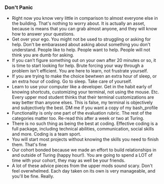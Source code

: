 ### Don't Panic

+ Right now you know very little in comparison to almost everyone else in the building. That's nothing to worry about. It is actually an asset, because is means that you can grab almost anyone, and they will know how to answer your questions.
+ Get over your ego. You might not be used to struggling or asking for help. Don't be embarassed about asking about something you don't understand. People like to help. People want to help. People will not think you are dumb for asking.
+ If you can't figure something out on your own after 20 minutes or so, it is time to start looking for help. Brute forcing your way through a problem isn't efficient. You are here to learn, not frustrate yourself.
+ If you are trying to make the choice bewtwen an extra hour of sleep, or an extra hour of coding. Go to sleep. Take care of yourself.
+ Learn to use your computer like a developer. Get in the habit early of knowing shortcuts, customizing your terminal, not using the mouse. Etc. Every upper mod student thinks that their terminal customizations are way better than anyone elses. This is false, my terminal is objectively and subjectively the best. DM me if you want a copy of my bash_profile
+ Functionality is only one part of the evaluation rubric. The rest of the categories matter too. Re-read this after a week or two at Turing.
+ There is no such thing as being the best at coding. Effective coding is a full package, including technical abilities, communication, social skills and more. Coding is a team sport.
+ You will start most projects without knowing the skills you need to finish them. That's fine
+ Our cohort bonded because we made an effort to build relationships in and outside of Turing (happy hour!). You are going to spend a LOT of time with your cohort, they may as well be your friends.
+ A lot of these advice pieces from the upper mods sound scary. Don't feel overwhelmed. Each day taken on its own is very manageable, and you'll be fine. Really. 